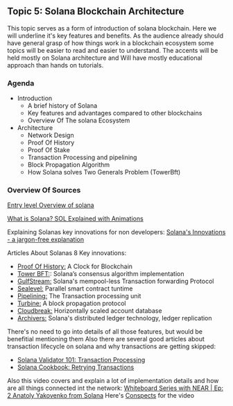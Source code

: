 ## Topic 5: Solana Blockchain Architecture

This topic serves as a form of introduction of solana blockchain. 
Here we will underline it's key features and benefits. As the audience already should have general grasp
of how things work in a blockchain ecosystem some topics will be easier to read and easier to
understand. The accents will be held mostly on Solana architecture and Will have mostly educational
approach than hands on tutorials.

### Agenda

* Introduction
  * A brief history of Solana
  * Key features and advantages compared to other blockchains
  * Overview Of The solana Ecosystem
* Architecture
  * Network Design
  * Proof Of History
  * Proof Of Stake
  * Transaction Processing and pipelining
  * Block Propagation Algorithm
  * How Solana solves Two Generals Problem (TowerBft)


### Overview Of Sources

[Entry level Overview of solana](https://2501babe.github.io/posts/solana101.html)

[What is Solana? SOL Explained with Animations](https://www.youtube.com/watch?v=1jzROE6EhxM)

Explaining Solanas key innovations for non developers: 
[Solana's Innovations - a jargon-free explanation](https://learn.figment.io/tutorials/explaining-solana-for-beginners)

Articles About Solanas 8 Key innovations:
  * [Proof Of History:](https://medium.com/solana-labs/proof-of-history-a-clock-for-blockchain-cf47a61a9274) A Clock for Blockchain
  * [Tower BFT:](https://medium.com/solana-labs/tower-bft-solanas-high-performance-implementation-of-pbft-464725911e79): Solana’s consensus algorithm implementation
  * [GulfStream:](https://medium.com/solana-labs/gulf-stream-solanas-mempool-less-transaction-forwarding-protocol-d342e72186ad) Solana's mempool-less Transaction forwarding Protocol
  * [Sealevel:]() Parallel smart contract tuntime
  * [Pipelining:](https://medium.com/solana-labs/pipelining-in-solana-the-transaction-processing-unit-2bb01dbd2d8f) The Transaction processing unit
  * [Turbine:](https://medium.com/solana-labs/turbine-solanas-block-propagation-protocol-solves-the-scalability-trilemma-2ddba46a51db) A block propagation protocol
  * [Cloudbreak:](https://medium.com/solana-labs/cloudbreak-solanas-horizontally-scaled-state-architecture-9a86679dcbb1) Horizontally scaled account database
  * [Archivers:](https://docs.solana.com/proposals/ledger-replication-to-implement) Solana's distributed ledger technology, ledger replication

There's no need to go into details of all those features, but would be benefitial mentioning them
Also there are several good articles about transaction lifecycle on solana and why transactions
are getting skipped:

* [Solana Validator 101: Transaction Processing](https://jito-labs.medium.com/solana-validator-101-transaction-processing-90bcdc271143)
* [Solana Cookbook: Retrying Transactions](https://solanacookbook.com/guides/retrying-transactions.html#facts)

Also this video covers and explain a lot of implementation details and how are all things 
connected int the network:
[Whiteboard Series with NEAR | Ep: 2 Anatoly Yakovenko from Solana](https://www.youtube.com/watch?v=rKGhbC6Uync)
Here's [Conspects](https://github.com/lsmod/proof-of-history-explained#ok-i-get-proof-of-history-whats-the-point) for the video